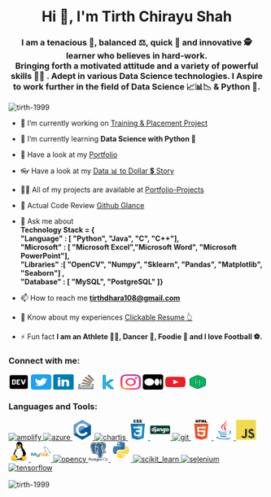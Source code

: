 <h1 align="center">Hi 👋, I'm Tirth Chirayu Shah</h1>
<h3 align="center">I am a tenacious 🚀, balanced ⚖️, quick 💨 and innovative 🕵️ learner who believes in hard-work.<br> Bringing forth a motivated attitude and a variety of powerful skills 🤹🏻 . Adept in various Data Science technologies. I Aspire to work further in the field of Data Science 📈📊📉 & Python 🐍.</h3>

<p align="left"> <img src="https://komarev.com/ghpvc/?username=tirth-1999&label=Profile%20views&color=0e75b6&style=flat" alt="tirth-1999" /> </p>

- 🔭 I’m currently working on [Training & Placement Project](https://github.com/Tirth-1999/LY-project)

- 🌱 I’m currently learning **Data Science with Python 🐍**

- 👀 Have a look at my [Portfolio](https://bit.ly/3bmzc7D)

- 👓 Have a look at my [Data 📊 to Dollar 💲 Story](https://www.youtube.com/playlist?list=PL7F3DSvqWsylA6fBnF-Ntt-UaZ8mOjPAs)

- 👨‍💻 All of my projects are available at [Portfolio-Projects](https://tirth-1999.github.io/Portfolio_tcs1999.github.io/#Project)

- 📝 Actual Code Review [Github Glance](https://github.com/Tirth-1999?tab=repositories)

- 💬 Ask me about <br> **Technology Stack = { <br> "Language" : [ "Python", "Java", "C", "C++"], <br> "Microsoft" : [ "Microsoft Excel","Microsoft Word", "Microsoft PowerPoint"], <br> "Libraries" :[ "OpenCV", "Numpy", "Sklearn", "Pandas", "Matplotlib", "Seaborn"] , <br> "Database" : [ "MySQL", "PostgreSQL" ]}**

- 📫 How to reach me **tirthdhara108@gmail.com**

- 📄 Know about my experiences [Clickable Resume 👆](https://tirth-1999.github.io/Portfolio_tcs1999.github.io/assets/doc/resume.pdf)

- ⚡ Fun fact **I am an Athlete 🏃‍♂️, Dancer 🕺, Foodie 🥘 and I love Football ⚽.**

<h3 align="left">Connect with me:</h3>
<p align="left">
<a href="https://dev.to/tirth1999" target="blank"><img align="center" src="icons\iconfinder_84_Dev_logo_logos_4373243.svg" alt="tirth1999" height="30" width="40" /></a>
<a href="https://twitter.com/tirthsh29132292" target="blank"><img align="center" src="icons\twitter.svg" alt="tirthsh29132292" height="30" width="40" /></a>
<a href="https://linkedin.com/in/tirth-chirayu-shah" target="blank"><img align="center" src="icons\iconfinder_square-linkedin_317725.svg" alt="tirth-chirayu-shah" height="30" width="40" /></a>
<a href="https://stackoverflow.com/users/9769923" target="blank"><img align="center" src="icons\iconfinder_logo_stackoverflow_Stack_overflow_6541614.svg" alt="9769923" height="30" width="40" /></a>
<a href="https://kaggle.com/tcs1999" target="blank"><img align="center" src="icons\iconfinder_189_Kaggle_4519136.svg" alt="tcs1999" height="30" width="40" /></a>
<a href="https://instagram.com/tcs_1110" target="blank"><img align="center" src="icons\iconfinder_Instagram_1298747.svg" alt="tcs_1110" height="30" width="40" /></a>
<a href="https://medium.com/@tirthdhara108" target="blank"><img align="center" src="icons\iconfinder_Medium_rounded_cr_7088990.svg" alt="@tirthdhara108" height="30" width="40" /></a>
<a href="https://www.youtube.com/c/tirth shah" target="blank"><img align="center" src="icons\iconfinder_1_Youtube_colored_svg_5296521.svg" alt="tirth shah" height="30" width="40" /></a>
<a href="https://www.hackerrank.com/tirthdhara108" target="blank"><img align="center" src="icons\iconfinder_160_Hackerrank_4519110.svg" alt="tirthdhara108" height="30" width="40" /></a>
</p>

<h3 align="left">Languages and Tools:</h3>
<p align="left"> <a href="https://aws.amazon.com/amplify/" target="_blank"> <img src="https://docs.amplify.aws/assets/logo-dark.svg" alt="amplify" width="40" height="40"/> </a> <a href="https://azure.microsoft.com/en-in/" target="_blank"> <img src="https://www.vectorlogo.zone/logos/microsoft_azure/microsoft_azure-icon.svg" alt="azure" width="40" height="40"/> </a> <a href="https://www.cprogramming.com/" target="_blank"> <img src="https://raw.githubusercontent.com/devicons/devicon/master/icons/c/c-original.svg" alt="c" width="40" height="40"/> </a> <a href="https://www.chartjs.org" target="_blank"> <img src="https://www.chartjs.org/media/logo-title.svg" alt="chartjs" width="40" height="40"/> </a> <a href="https://www.w3schools.com/css/" target="_blank"> <img src="https://raw.githubusercontent.com/devicons/devicon/master/icons/css3/css3-original-wordmark.svg" alt="css3" width="40" height="40"/> </a> <a href="https://www.djangoproject.com/" target="_blank"> <img src="https://raw.githubusercontent.com/devicons/devicon/master/icons/django/django-original.svg" alt="django" width="40" height="40"/> </a> <a href="https://git-scm.com/" target="_blank"> <img src="https://www.vectorlogo.zone/logos/git-scm/git-scm-icon.svg" alt="git" width="40" height="40"/> </a> <a href="https://www.w3.org/html/" target="_blank"> <img src="https://raw.githubusercontent.com/devicons/devicon/master/icons/html5/html5-original-wordmark.svg" alt="html5" width="40" height="40"/> </a> <a href="https://www.java.com" target="_blank"> <img src="https://raw.githubusercontent.com/devicons/devicon/master/icons/java/java-original.svg" alt="java" width="40" height="40"/> </a> <a href="https://developer.mozilla.org/en-US/docs/Web/JavaScript" target="_blank"> <img src="https://raw.githubusercontent.com/devicons/devicon/master/icons/javascript/javascript-original.svg" alt="javascript" width="40" height="40"/> </a> <a href="https://www.linux.org/" target="_blank"> <img src="https://raw.githubusercontent.com/devicons/devicon/master/icons/linux/linux-original.svg" alt="linux" width="40" height="40"/> </a> <a href="https://www.mysql.com/" target="_blank"> <img src="https://raw.githubusercontent.com/devicons/devicon/master/icons/mysql/mysql-original-wordmark.svg" alt="mysql" width="40" height="40"/> </a> <a href="https://opencv.org/" target="_blank"> <img src="https://www.vectorlogo.zone/logos/opencv/opencv-icon.svg" alt="opencv" width="40" height="40"/> </a> <a href="https://www.postgresql.org" target="_blank"> <img src="https://raw.githubusercontent.com/devicons/devicon/master/icons/postgresql/postgresql-original-wordmark.svg" alt="postgresql" width="40" height="40"/> </a> <a href="https://www.python.org" target="_blank"> <img src="https://raw.githubusercontent.com/devicons/devicon/master/icons/python/python-original.svg" alt="python" width="40" height="40"/> </a> <a href="https://scikit-learn.org/" target="_blank"> <img src="https://upload.wikimedia.org/wikipedia/commons/0/05/Scikit_learn_logo_small.svg" alt="scikit_learn" width="40" height="40"/> </a> <a href="https://www.selenium.dev" target="_blank"> <img src="https://raw.githubusercontent.com/detain/svg-logos/780f25886640cef088af994181646db2f6b1a3f8/svg/selenium-logo.svg" alt="selenium" width="40" height="40"/> </a> <a href="https://www.tensorflow.org" target="_blank"> <img src="https://www.vectorlogo.zone/logos/tensorflow/tensorflow-icon.svg" alt="tensorflow" width="40" height="40"/> </a> </p>

<p><img align="center" src="https://github-readme-stats.vercel.app/api/top-langs?username=tirth-1999&show_icons=true&locale=en&layout=compact" alt="tirth-1999" /></p>
